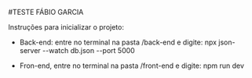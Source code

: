 #TESTE FÁBIO GARCIA

Instruções para inicializar o projeto:

- Back-end: entre no terminal na pasta /back-end e digite: npx json-server --watch db.json --port 5000

- Fron-end, entre no terminal na pasta /front-end e digite: npm run dev
